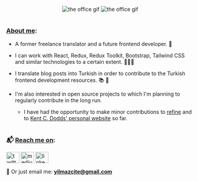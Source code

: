 <p align="center">
  <img src="https://y.yarn.co/3e6a0a58-9183-446c-a950-137ca310db97_text.gif" alt="the office gif">
  <img src="https://c.tenor.com/fR6MrcAyv5sAAAAM/nice-to-meet-me-michael-scott.gif" alt="the office gif" >
</p>

#
<h3 align="left"><ins>About me</ins>:</h3>

* A former freelance translator and a future frontend developer. 🚀

* I can work with React, Redux, Redux Toolkit, Bootstrap, Tailwind CSS and similar technologies to a certain extent. 👨🏻‍💻 

* I translate blog posts into Turkish in order to contribute to the Turkish frontend development resources. 📚 📝
  
* I'm also interested in open source projects to which I'm planning to regularly contribute in the long run.
  * I have had the opportunity to make minor contributions to [refine](https://github.com/pankod/refine) and to [Kent C. Dodds' personal website](https://github.com/kentcdodds/kentcdodds.com) so far. 
#
<h3 align="left">📬 <ins>Reach me on</ins>:</h3>

<p align="left">
<a href="https://twitter.com/yilmazcite"><img src="https://raw.githubusercontent.com/rahuldkjain/github-profile-readme-generator/master/src/images/icons/Social/twitter.svg" alt="twitter" align="center"  height="30" width="35" /></a>
<a href="https://medium.com/@yilmazcite"><img src="https://raw.githubusercontent.com/rahuldkjain/github-profile-readme-generator/master/src/images/icons/Social/medium.svg" alt="medium" align="center"  height="30" width="35" /></a>
<a href="https://linkedin.com/in/yilmazcite/"><img src="https://raw.githubusercontent.com/rahuldkjain/github-profile-readme-generator/master/src/images/icons/Social/linked-in-alt.svg" alt="linkedin" align="center"  height="30" width="35" /></a>
</p>

📧 Or just email me: **yilmazcite@gmail.com** 
